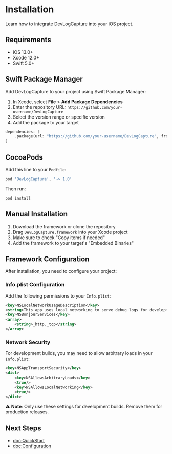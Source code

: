 # Installation

Learn how to integrate DevLogCapture into your iOS project.

## Requirements

- iOS 13.0+
- Xcode 12.0+
- Swift 5.0+

## Swift Package Manager

Add DevLogCapture to your project using Swift Package Manager:

1. In Xcode, select **File** > **Add Package Dependencies**
2. Enter the repository URL: `https://github.com/your-username/DevLogCapture`
3. Select the version range or specific version
4. Add the package to your target

```swift
dependencies: [
    .package(url: "https://github.com/your-username/DevLogCapture", from: "1.0.0")
]
```

## CocoaPods

Add this line to your `Podfile`:

```ruby
pod 'DevLogCapture', '~> 1.0'
```

Then run:

```bash
pod install
```

## Manual Installation

1. Download the framework or clone the repository
2. Drag `DevLogCapture.framework` into your Xcode project
3. Make sure to check "Copy items if needed"
4. Add the framework to your target's "Embedded Binaries"

## Framework Configuration

After installation, you need to configure your project:

### Info.plist Configuration

Add the following permissions to your `Info.plist`:

```xml
<key>NSLocalNetworkUsageDescription</key>
<string>This app uses local networking to serve debug logs for development purposes.</string>
<key>NSBonjourServices</key>
<array>
    <string>_http._tcp</string>
</array>
```

### Network Security

For development builds, you may need to allow arbitrary loads in your `Info.plist`:

```xml
<key>NSAppTransportSecurity</key>
<dict>
    <key>NSAllowsArbitraryLoads</key>
    <true/>
    <key>NSAllowsLocalNetworking</key>
    <true/>
</dict>
```

⚠️ **Note**: Only use these settings for development builds. Remove them for production releases.

## Next Steps

- <doc:QuickStart>
- <doc:Configuration>
